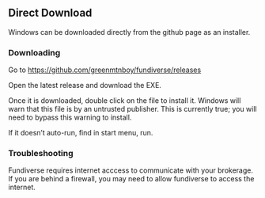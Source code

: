 ## Direct Download

Windows can be downloaded directly from the github page as an installer.  

### Downloading
Go to https://github.com/greenmtnboy/fundiverse/releases

Open the latest release and download the EXE.

Once it is downloaded, double click on the file to install it. Windows will warn that this file is by an untrusted publisher. This is currently true; you will need to bypass this warning to install.

If it doesn’t auto-run, find in start menu, run. 

### Troubleshooting

Fundiverse requires internet acccess to communicate with your brokerage. If you are behind a firewall, you may need to allow fundiverse to access the internet.